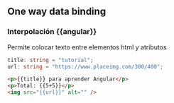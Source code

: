 ## One way data binding

### Interpolación {{angular}}

Permite colocar texto entre elementos html y atributos

```typescript
title: string = "tutorial";
url: string = "https://www.placeimg.com/300/400";
```

```html
<p>{{title}} para aprender Angular</p>
<p>Total: {{5+5}}</p>
<img src="{{url}}" alt="" />
```
